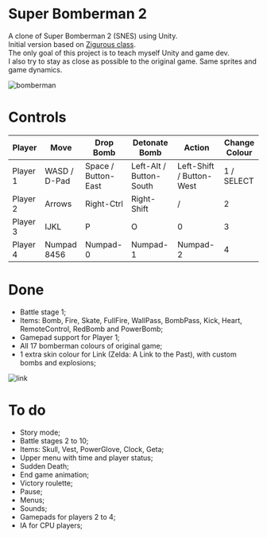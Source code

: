 # Super Bomberman 2

A clone of Super Bomberman 2 (SNES) using Unity.  
Initial version based on [Zigurous class](https://youtu.be/8agb6x5RpOI).  
The only goal of this project is to teach myself Unity and game dev.  
I also try to stay as close as possible to the original game. Same sprites and game dynamics.  

![bomberman](https://user-images.githubusercontent.com/14484616/235389962-4534f436-ed7a-40e3-84ec-e2e3385d616b.gif)

# Controls

| Player  | Move | Drop Bomb | Detonate Bomb |  Action | Change Colour |
| --- | --- | --- | --- | --- | --- |
| Player 1 | WASD / D-Pad | Space / Button-East | Left-Alt / Button-South | Left-Shift / Button-West | 1 / SELECT |
| Player 2 | Arrows | Right-Ctrl | Right-Shift | / | 2 |
| Player 3 | IJKL | P | O | 0 | 3 |
| Player 4 | Numpad 8456 | Numpad-0 | Numpad-1 | Numpad-2 | 4 |

# Done

* Battle stage 1;
* Items: Bomb, Fire, Skate, FullFire, WallPass, BombPass, Kick, Heart, RemoteControl, RedBomb and PowerBomb;
* Gamepad support for Player 1;
* All 17 bomberman colours of original game;
* 1 extra skin colour for Link (Zelda: A Link to the Past), with custom bombs and explosions;

![link](https://user-images.githubusercontent.com/14484616/234454931-e3be6b23-810d-43fd-890b-392a786ff10b.gif)

# To do

* Story mode;
* Battle stages 2 to 10;
* Items: Skull, Vest, PowerGlove, Clock, Geta;
* Upper menu with time and player status;
* Sudden Death;
* End game animation;
* Victory roulette;
* Pause;
* Menus;
* Sounds;
* Gamepads for players 2 to 4;
* IA for CPU players;
